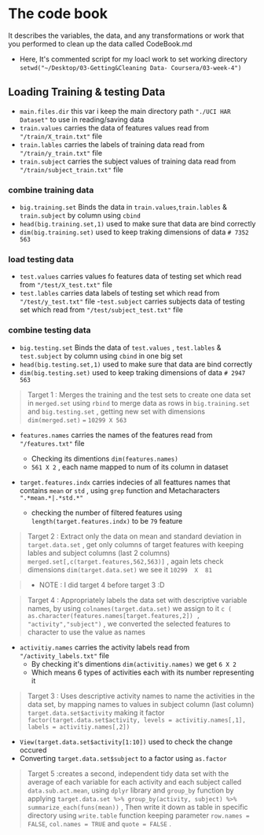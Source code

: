 # The code book 
It describes the variables, the data, and any transformations or work that you performed to clean up the data called CodeBook.md

- Here, It's commented script for my loacl work to set working directory 
`setwd("~/Desktop/03-Getting&Cleaning Data- Coursera/03-week-4")`


## Loading Training & testing Data
- `main.files.dir` this var i keep the main directory path `"./UCI HAR Dataset"` to use in reading/saving data
- `train.values` carries the data of features values read from `"/train/X_train.txt"` file
- `train.lables` carries the labels of training data read from `"/train/y_train.txt"` file
- `train.subject` carries the subject values of training data read from `"/train/subject_train.txt"` file

### combine training data
- `big.training.set` Binds the data in `train.values`,`train.lables` & `train.subject` by column using `cbind`
- `head(big.training.set,1)` used to make sure that data are bind correctly
- `dim(big.training.set)` used to keep traking dimensions of data `# 7352  563`

### load testing data
- `test.values` carries values fo features data of testing set which read from `"/test/X_test.txt"` file
- `test.lables` carries data labels of testing set which read from `"/test/y_test.txt"` file
-`test.subject` carries subjects data of testing set which read from `"/test/subject_test.txt"` file
 
### combine testing data
- `big.testing.set` Binds the data of `test.values` , `test.lables` & `test.subject` by column using `cbind` in one big set
- `head(big.testing.set,1)` used to make sure that data are bind correctly
- `dim(big.testing.set)` used to keep traking dimensions of data `# 2947  563`

> Target 1 : Merges the training and the test sets to create one data set
in `merged.set` using  `rbind` to merge data as rows in `big.training.set` and `big.testing.set`
, getting new set with dimensions `dim(merged.set)` `=` `10299 X 563`

- `features.names` carries the names of the features read from `"/features.txt"` file
  - Checking its dimentions `dim(features.names)` 
  - `561 X 2` ,  each name mapped to num of its column in dataset

- `target.features.indx` carries indecies of all feattures names that contains `mean` or `std` , using
`grep` function and Metacharacters `".*mean.*|.*std.*"`
  - checking the number of filtered features using `length(target.features.indx)` to be `79` feature

> Target 2 : Extract only the data on mean and standard deviation in `target.data.set` , get only columns of target features
with keeping lables and subject columns (last 2 columns) `merged.set[,c(target.features,562,563)]` , again lets check dimensions 
`dim(target.data.set)` we see it ` 10299  X  81 ` 

>  - NOTE : I did target 4 before target 3 :D

> Target 4 : Appropriately labels the data set with descriptive variable names, by using `colnames(target.data.set)`  we assign to it 
`c ( as.character(features.names[target.features,2]) , "activity","subject")` , we converted the selected features to character to use the value as names 

- `activitiy.names` carries the activity labels read from `"/activity_labels.txt"` file
  - By checking it's dimentions `dim(activitiy.names)` we get ` 6 X 2 `
  - Which means 6 types of activities each with its number representing it

> Target 3 : Uses descriptive activity names to name the activities in the data set, by mapping names to values in subject column (last column)
`target.data.set$activity` making it factor `factor(target.data.set$activity, levels = activitiy.names[,1], labels = activitiy.names[,2])`

- `View(target.data.set$activity[1:10])` used to check the change occured 
- Converting `target.data.set$subject` to a factor using  `as.factor`

> Target 5 :creates a second, independent tidy data set with the average of each variable for each activity 
and each subject called `data.sub.act.mean`, using `dplyr` library and `group_by` function
by applying `target.data.set %>% group_by(activity, subject) %>% summarize_each(funs(mean))`
, Then write it down as table in specific directory using `write.table` function keeping parameter 
`row.names = FALSE`, `col.names = TRUE` and `quote = FALSE` .

